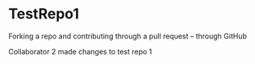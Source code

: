 # TestRepo1
Forking a repo and contributing through a pull request – through GitHub

Collaborator 2 made changes to test repo 1 
